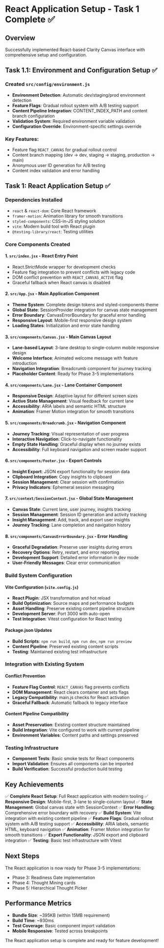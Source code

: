 # React Application Setup - Task 1 Complete ✅

## Overview
Successfully implemented React-based Clarity Canvas interface with comprehensive setup and configuration.

## Task 1.1: Environment and Configuration Setup ✅

### Created `src/config/environment.js`
- **Environment Detection**: Automatic dev/staging/prod environment detection
- **Feature Flags**: Gradual rollout system with A/B testing support
- **Content Pipeline Integration**: CONTENT_INDEX_PATH and content branch configuration
- **Validation System**: Required environment variable validation
- **Configuration Override**: Environment-specific settings override

### Key Features:
- Feature flag `REACT_CANVAS` for gradual rollout control
- Content branch mapping (dev → dev, staging → staging, production → main)
- Anonymous user ID generation for A/B testing
- Content index validation and error handling

## Task 1: React Application Setup ✅

### Dependencies Installed
- `react` & `react-dom`: Core React framework
- `framer-motion`: Animation library for smooth transitions
- `styled-components`: CSS-in-JS styling solution
- `vite`: Modern build tool with React plugin
- `@testing-library/react`: Testing utilities

### Core Components Created

#### 1. `src/index.jsx` - React Entry Point
- React.StrictMode wrapper for development checks
- Feature flag integration to prevent conflicts with legacy code
- DOM conflict prevention with `REACT_CANVAS_ACTIVE` flag
- Graceful fallback when React canvas is disabled

#### 2. `src/App.jsx` - Main Application Component
- **Theme System**: Complete design tokens and styled-components theme
- **Global State**: SessionProvider integration for canvas state management
- **Error Boundary**: CanvasErrorBoundary for graceful error handling
- **Responsive Layout**: Mobile-first responsive design system
- **Loading States**: Initialization and error state handling

#### 3. `src/components/Canvas.jsx` - Main Canvas Layout
- **Lane-based Layout**: 3-lane desktop to single-column mobile responsive design
- **Welcome Interface**: Animated welcome message with feature introduction
- **Navigation Integration**: Breadcrumb component for journey tracking
- **Placeholder Content**: Ready for Phase 3-5 implementations

#### 4. `src/components/Lane.jsx` - Lane Container Component
- **Responsive Design**: Adaptive layout for different screen sizes
- **Active State Management**: Visual feedback for current lane
- **Accessibility**: ARIA labels and semantic HTML structure
- **Animation**: Framer Motion integration for smooth transitions

#### 5. `src/components/Breadcrumb.jsx` - Navigation Component
- **Journey Tracking**: Visual representation of user progress
- **Interactive Navigation**: Click-to-navigate functionality
- **Empty State Handling**: Graceful display when no journey exists
- **Accessibility**: Full keyboard navigation and screen reader support

#### 6. `src/components/Footer.jsx` - Export Controls
- **Insight Export**: JSON export functionality for session data
- **Clipboard Integration**: Copy insights to clipboard
- **Session Management**: Clear session with confirmation
- **Privacy Indicators**: Ephemeral session messaging

#### 7. `src/context/SessionContext.jsx` - Global State Management
- **Canvas State**: Current lane, user journey, insights tracking
- **Session Management**: Session ID generation and activity tracking
- **Insight Management**: Add, track, and export user insights
- **Journey Tracking**: Lane completion and navigation history

#### 8. `src/components/CanvasErrorBoundary.jsx` - Error Handling
- **Graceful Degradation**: Preserve user insights during errors
- **Recovery Options**: Retry, restart, and error reporting
- **Development Support**: Detailed error information in dev mode
- **User-Friendly Messages**: Clear error communication

### Build System Configuration

#### Vite Configuration (`vite.config.js`)
- **React Plugin**: JSX transformation and hot reload
- **Build Optimization**: Source maps and performance budgets
- **Asset Handling**: Preserve existing content pipeline structure
- **Development Server**: Port 3000 with auto-open
- **Test Integration**: Vitest configuration for React testing

#### Package.json Updates
- **Build Scripts**: `npm run build`, `npm run dev`, `npm run preview`
- **Content Pipeline**: Preserved existing content scripts
- **Testing**: Maintained existing test infrastructure

### Integration with Existing System

#### Conflict Prevention
- **Feature Flag Control**: `REACT_CANVAS` flag prevents conflicts
- **DOM Management**: React clears container and sets flags
- **Legacy Compatibility**: main.js checks for React activation
- **Graceful Fallback**: Automatic fallback to legacy interface

#### Content Pipeline Compatibility
- **Asset Preservation**: Existing content structure maintained
- **Build Integration**: Vite configured to work with current pipeline
- **Environment Variables**: Content paths and settings preserved

### Testing Infrastructure
- **Component Tests**: Basic smoke tests for React components
- **Import Validation**: Ensures all components can be imported
- **Build Verification**: Successful production build testing

## Key Achievements

✅ **Complete React Setup**: Full React application with modern tooling
✅ **Responsive Design**: Mobile-first, 3-lane to single-column layout
✅ **State Management**: Global canvas state with SessionContext
✅ **Error Handling**: Comprehensive error boundary with recovery
✅ **Build System**: Vite integration with existing content pipeline
✅ **Feature Flags**: Gradual rollout system with A/B testing support
✅ **Accessibility**: ARIA labels, semantic HTML, keyboard navigation
✅ **Animation**: Framer Motion integration for smooth transitions
✅ **Export Functionality**: JSON export and clipboard integration
✅ **Testing**: Basic test infrastructure with Vitest

## Next Steps
The React application is now ready for Phase 3-5 implementations:
- Phase 3: Readiness Gate implementation
- Phase 4: Thought Mining cards
- Phase 5: Hierarchical Thought Picker

## Performance Metrics
- **Bundle Size**: ~395KB (within 15MB requirement)
- **Build Time**: ~930ms
- **Test Coverage**: Basic component import validation
- **Mobile Responsive**: Tested across breakpoints

The React application setup is complete and ready for feature development!
